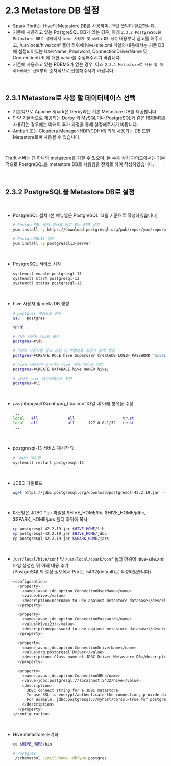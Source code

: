 # 2.3 Metastore DB 설정

- Spark Thrift는 Hive의 Metastore DB를 사용하며, 관련 셋팅이 필요합니다.
- 기존에 사용하고 있는 PostgreSQL DB가 있는 경우, 아래 `2.3.2 PostgreSQL을 Metastore DB로 설정`에서 `hive 사용자 및 meta DB 생성` 내용부터 참고를 해주시고, /usr/local/hive/conf 폴더 하위에 hive-site.xml 파일의 내용에서는 기존 DB에 설정되어있는 UserName, Password, ConnectionDriverName 및 ConnectionURL에 대한 value를 수정해주시기 바랍니다.
- 기존에 사용하고 있는 RDBMS가 없는 경우, 아래 `2.3.1 Metastore로 사용 할 데이터베이스 선택`부터 순차적으로 진행해주시기 바랍니다.

<br/>

## 2.3.1 Metastore로 사용 할 데이터베이스 선택

- 기본적으로 Apache Spark은 Derby라는 기본 Metastore DB를 제공합니다.
- 만약 기본적으로 제공되는 Derby 외 MySQL이나 PostgreSQL와 같은 RDBMS를 사용하는 경우에는 아래의 추가 과정을 통해 설정해주시기 바랍니다.
- Ambari 또는 Cloudera Manager(HDP/CDH)에 의해 사용되는 DB 또한 Metastore로써 사용될 수 있습니다.

<br/>

Thrift 서버는 단 하나의 metastore를 가질 수 있으며, 본 수동 설치 가이드에서는 기본적으로 PostgreSQL를 metastore DB로 사용함을 전제로 하여 작성하였습니다.

<br/>

## 2.3.2 PostgreSQL을 Metastore DB로 설정

<br/>

- PostgreSQL 설치 (본 매뉴얼은 PostgreSQL 13을 기준으로 작성하였습니다)

  ```bash
  # PostgreSQL 설치 정보를 담고 있는 RPM 설치
  yum install -y https://download.postgresql.org/pub/repos/yum/reporpms/EL-7-x86_64/pgdg-redhat-repo-latest.noarch.rpm

  # PostgreSQL13 설치
  yum install -y postgresql13-server
  ```

<br/>

- PostgreSQL 서비스 시작

  ```bash
  systemctl enable postgresql-13
  systemctl start postgresql-13
  systemctl status postgresql-13
  ```

<br/>
  
- hive 사용자 및 meta DB 생성

  ```bash
  # postgres 계정으로 전환
  $su - postgres

  $psql

  # 기존 사용자 리스트 출력
  postgres=#\du

  # hive 사용자를 필요 권한 및 비밀번호 설정과 함께 생성
  postgres=#CREATE ROLE hive Superuser CreateDB LOGIN PASSWORD 'hive123!';

  # hive 사용자가 소유자인 hive 데이터베이스 생성
  postgres=#CREATE DATABASE hive OWNER hive;

  # 생성된 hive 데이터베이스 확인
  postgres=#\l
  ```

<br/>

- /var/lib/pgsql/13/data/pg_hba.conf 파일 내 아래 항목을 수정

  ```bash
  ...
  local   all             all                     trust
  local   all             all      127.0.0.1/32   trust
  ...
  ```

<br/>

- postgresql-13 서비스 재시작 및

  ```bash
  # 서비스 재시작
  systemctl restart postgresql-13
  ```

<br/>

- JDBC 다운로드
  ```bash
  wget https://jdbc.postgresql.org/download/postgresql-42.2.19.jar --no-check-certificate
  ```

<br/>

- 다운받은 JDBC \*.jar 파일을 $HIVE_HOME/lib, $HIVE_HOME/jdbc, $SPARK_HOME/jars 폴더 하위에 복사
  ```bash
  cp postgresql-42.2.19.jar $HIVE_HOME/lib
  cp postgresql-42.2.19.jar $HIVE_HOME/jdbc
  cp postgresql-42.2.19.jar $SPARK_HOME/jars
  ```

<br/>
  
- `/usr/local/hive/conf` 및 `/usr/local/spark/conf` 폴더 하위에 hive-site.xml 파일 생성한 뒤 아래 내용 추가 <br/> (PostgreSQL의 설정 정보에서 Port는 5432(default)로 작성되었습니다)

  ```bash
  <configuration>
    <property>
      <name>javax.jdo.option.ConnectionUserName</name>
      <value>hive</value>
      <description>Username to use against metastore database</description>
    </property>

    <property>
      <name>javax.jdo.option.ConnectionPassword</name>
      <value>hive123!</value>
      <description>password to use against metastore database</description>
    </property>

    <property>
      <name>javax.jdo.option.ConnectionDriverName</name>
      <value>org.postgresql.Driver</value>
      <description> Class name of JDBC Driver Metastore DB</description>
    </property>

    <property>
      <name>javax.jdo.option.ConnectionURL</name>
      <value>jdbc:postgresql://localhost:5432/hive</value>
      <description>
        JDBC connect string for a JDBC metastore.
        To use SSL to encrypt/authenticate the connection, provide database-specific SSL flag in the connection URL.
        For example, jdbc:postgresql://myhost/db?ssl=true for postgres database.
      </description>
    </property>
  </configuration>
  ```

<br/>
  
- Hive metastore 초기화

  ```bash
  cd $HIVE_HOME/bin

  # Postgres
  ./schematool -initSchema -dbType postgres
  ```
